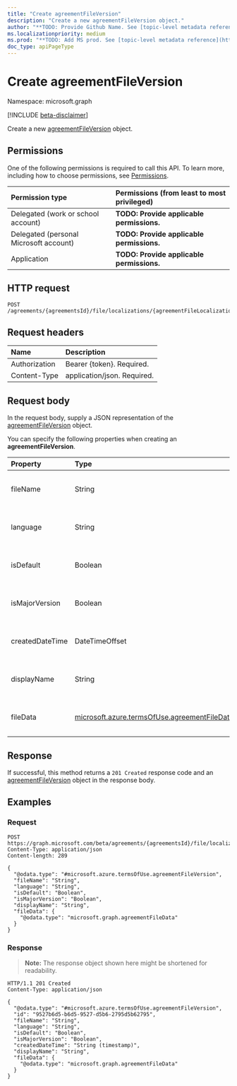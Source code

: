 ```yaml
---
title: "Create agreementFileVersion"
description: "Create a new agreementFileVersion object."
author: "**TODO: Provide Github Name. See [topic-level metadata reference](https://msgo.azurewebsites.net/add/document/guidelines/metadata.html#topic-level-metadata)**"
ms.localizationpriority: medium
ms.prod: "**TODO: Add MS prod. See [topic-level metadata reference](https://msgo.azurewebsites.net/add/document/guidelines/metadata.html#topic-level-metadata)**"
doc_type: apiPageType
---
```


# Create agreementFileVersion
Namespace: microsoft.graph

[!INCLUDE [beta-disclaimer](../../includes/beta-disclaimer.md)]

Create a new [agreementFileVersion](../resources/agreementfileversion.md) object.

## Permissions
One of the following permissions is required to call this API. To learn more, including how to choose permissions, see [Permissions](/graph/permissions-reference).

|Permission type|Permissions (from least to most privileged)|
|:---|:---|
|Delegated (work or school account)|**TODO: Provide applicable permissions.**|
|Delegated (personal Microsoft account)|**TODO: Provide applicable permissions.**|
|Application|**TODO: Provide applicable permissions.**|

## HTTP request

<!-- {
  "blockType": "ignored"
}
-->
``` http
POST /agreements/{agreementsId}/file/localizations/{agreementFileLocalizationId}/versions
```

## Request headers
|Name|Description|
|:---|:---|
|Authorization|Bearer {token}. Required.|
|Content-Type|application/json. Required.|

## Request body
In the request body, supply a JSON representation of the [agreementFileVersion](../resources/agreementfileversion.md) object.

You can specify the following properties when creating an **agreementFileVersion**.

|Property|Type|Description|
|:---|:---|:---|
|fileName|String|**TODO: Add Description** Inherited from [agreementFileProperties](../resources/agreementfileproperties.md). Optional.|
|language|String|**TODO: Add Description** Inherited from [agreementFileProperties](../resources/agreementfileproperties.md). Optional.|
|isDefault|Boolean|**TODO: Add Description** Inherited from [agreementFileProperties](../resources/agreementfileproperties.md). Optional.|
|isMajorVersion|Boolean|**TODO: Add Description** Inherited from [agreementFileProperties](../resources/agreementfileproperties.md). Optional.|
|createdDateTime|DateTimeOffset|**TODO: Add Description** Inherited from [agreementFileProperties](../resources/agreementfileproperties.md). Optional.|
|displayName|String|**TODO: Add Description** Inherited from [agreementFileProperties](../resources/agreementfileproperties.md). Optional.|
|fileData|[microsoft.azure.termsOfUse.agreementFileData](../resources/agreementfiledata.md)|**TODO: Add Description** Inherited from [agreementFileProperties](../resources/agreementfileproperties.md). Optional.|



## Response

If successful, this method returns a `201 Created` response code and an [agreementFileVersion](../resources/agreementfileversion.md) object in the response body.

## Examples

### Request
<!-- {
  "blockType": "request",
  "name": "create_agreementfileversion_from_"
}
-->
``` http
POST https://graph.microsoft.com/beta/agreements/{agreementsId}/file/localizations/{agreementFileLocalizationId}/versions
Content-Type: application/json
Content-length: 289

{
  "@odata.type": "#microsoft.azure.termsOfUse.agreementFileVersion",
  "fileName": "String",
  "language": "String",
  "isDefault": "Boolean",
  "isMajorVersion": "Boolean",
  "displayName": "String",
  "fileData": {
    "@odata.type": "microsoft.graph.agreementFileData"
  }
}
```


### Response
>**Note:** The response object shown here might be shortened for readability.
<!-- {
  "blockType": "response",
  "truncated": true,
  "@odata.type": "microsoft.azure.termsOfUse.agreementFileVersion"
}
-->
``` http
HTTP/1.1 201 Created
Content-Type: application/json

{
  "@odata.type": "#microsoft.azure.termsOfUse.agreementFileVersion",
  "id": "9527b6d5-b6d5-9527-d5b6-2795d5b62795",
  "fileName": "String",
  "language": "String",
  "isDefault": "Boolean",
  "isMajorVersion": "Boolean",
  "createdDateTime": "String (timestamp)",
  "displayName": "String",
  "fileData": {
    "@odata.type": "microsoft.graph.agreementFileData"
  }
}
```

